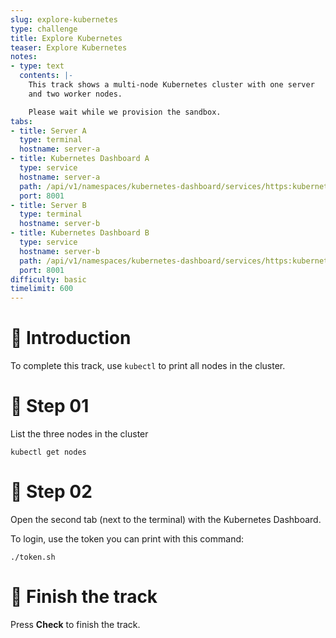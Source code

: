 ```yaml
---
slug: explore-kubernetes
type: challenge
title: Explore Kubernetes
teaser: Explore Kubernetes
notes:
- type: text
  contents: |-
    This track shows a multi-node Kubernetes cluster with one server
    and two worker nodes.

    Please wait while we provision the sandbox.
tabs:
- title: Server A
  type: terminal
  hostname: server-a
- title: Kubernetes Dashboard A
  type: service
  hostname: server-a
  path: /api/v1/namespaces/kubernetes-dashboard/services/https:kubernetes-dashboard:/proxy/#!/
  port: 8001
- title: Server B
  type: terminal
  hostname: server-b
- title: Kubernetes Dashboard B
  type: service
  hostname: server-b
  path: /api/v1/namespaces/kubernetes-dashboard/services/https:kubernetes-dashboard:/proxy/#!/
  port: 8001
difficulty: basic
timelimit: 600
---
```


👋 Introduction
===============

To complete this track, use `kubectl` to
print all nodes in the cluster.

📄 Step 01
==========

List the three nodes in the cluster

```
kubectl get nodes
```

🧩 Step 02
==========

Open the second tab (next to the terminal) with the Kubernetes Dashboard.

To login, use the token you can print with this command:

```
./token.sh
```

🏁 Finish the track
===================

Press **Check** to finish the track.
